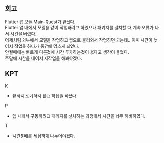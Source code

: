 ## 회고
Flutter 앱 모듈 Main-Quest가 끝났다.   
Flutter 앱 내에서 모델을 같이 작업하려고 하였으나 패키지를 설치할 때 계속 오류가 나서 시간을 버렸다.   
어제처럼 외부에서 모델을 작업하고 앱으로 불러와서 작업하면 되는데.. 이미 시간이 늦어서 작업을 하다가 중간에 멈추게 되었다.   
안될때에는 빠르게 다른것에 시간 투자하는것이 옳다고 생각이 들었다.   
주말에 시간을 내어서 재작업을 해봐야겠다.   

## KPT
K
  - 끝까지 포기하지 않고 작업을 하였다.
    
P
  - 앱 내에서 구동하려고 패키지를 설치하는 과정에서 시간을 너무 허비하였다.
    
T
  - 시간분배를 세심하게 나누어야겠다.
